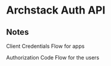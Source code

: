 # Archstack Auth API

## Notes

Client Credentials Flow for apps

Authorization Code Flow for the users